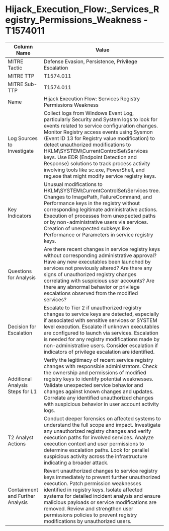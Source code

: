 # Hijack_Execution_Flow:_Services_Registry_Permissions_Weakness - T1574011

| Column Name | Value |
|-------------|-------|
| MITRE Tactic | Defense Evasion, Persistence, Privilege Escalation |
| MITRE TTP | T1574.011 |
| MITRE Sub-TTP | T1574.011 |
| Name | Hijack Execution Flow: Services Registry Permissions Weakness |
| Log Sources to Investigate | Collect logs from Windows Event Log, particularly Security and System logs to look for events related to service configuration changes. Monitor Registry access events using Sysmon (Event ID 13 for Registry value modification) to detect unauthorized modifications to HKLM\SYSTEM\CurrentControlSet\Services keys. Use EDR (Endpoint Detection and Response) solutions to track process activity involving tools like sc.exe, PowerShell, and reg.exe that might modify service registry keys. |
| Key Indicators | Unusual modifications to HKLM\SYSTEM\CurrentControlSet\Services tree. Changes to ImagePath, FailureCommand, and Performance keys in the registry without corresponding legitimate administrative actions. Execution of processes from unexpected paths or by non-administrative users via services. Creation of unexpected subkeys like Performance or Parameters in service registry keys. |
| Questions for Analysis | Are there recent changes in service registry keys without corresponding administrative approval? Have any new executables been launched by services not previously altered? Are there any signs of unauthorized registry changes correlating with suspicious user accounts? Are there any abnormal behavior or privilege escalations observed from the modified services? |
| Decision for Escalation | Escalate to Tier 2 if unauthorized registry changes to service keys are detected, especially if associated with sensitive services or SYSTEM level execution. Escalate if unknown executables are configured to launch via services. Escalation is needed for any registry modifications made by non-administrative users. Consider escalation if indicators of privilege escalation are identified. |
| Additional Analysis Steps for L1 | Verify the legitimacy of recent service registry changes with responsible administrators. Check the ownership and permissions of modified registry keys to identify potential weaknesses. Validate unexpected service behavior and changes against known changes and updates. Correlate any identified unauthorized changes with suspicious behavior in user account activity logs. |
| T2 Analyst Actions | Conduct deeper forensics on affected systems to understand the full scope and impact. Investigate any unauthorized registry changes and verify execution paths for involved services. Analyze execution context and user permissions to determine escalation paths. Look for parallel suspicious activity across the infrastructure indicating a broader attack. |
| Containment and Further Analysis | Revert unauthorized changes to service registry keys immediately to prevent further unauthorized execution. Patch permission weaknesses identified in registry keys. Isolate affected systems for detailed incident analysis and ensure malicious payloads or service modifications are removed. Review and strengthen user permissions policies to prevent registry modifications by unauthorized users. |
